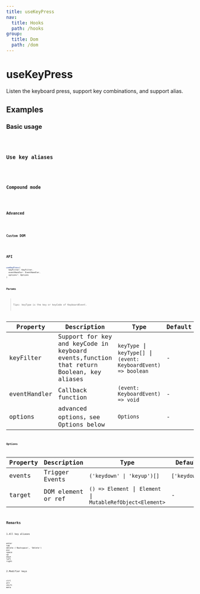 ```yaml
---
title: useKeyPress
nav:
  title: Hooks
  path: /hooks
group:
  title: Dom
  path: /dom
---
```


# useKeyPress

<Tag lang="en-US" tags="ssr"></Tag>

Listen the keyboard press, support key combinations, and support alias.
## Examples

### Basic usage

<code src="./demo/demo1.tsx" />

### Use key aliases

<code src="./demo/demo2.tsx" />

### Compound mode

<code src="./demo/demo3.tsx" />

### Advanced

<code src="./demo/demo4.tsx" />

### Custom DOM

<code src="./demo/demo5.tsx" />

## API

```typescript
useKeyPress(
  keyFilter: KeyFilter, 
  eventHandler: EventHandler, 
  options?: Options
)
```

### Params

> Tips: keyType is the key or keyCode of KeyboardEvent.

| Property | Description                                                        | Type                   | Default |
|---------|----------------------------------------------|------------------------|--------|
| keyFilter | Support for key and keyCode in keyboard events,function that return Boolean, key aliases  | `keyType` \| `keyType[]` \| `(event: KeyboardEvent) => boolean` | -      |
| eventHandler | Callback function  | `(event: KeyboardEvent) => void` | -      |
| options | advanced options，see Options below | `Options`              | -              | 

### Options

| Property | Description                                                        | Type                   | Default |
|-----------------|--------------------------------------------------------|---------|--------|
| events | Trigger Events  |  `('keydown' \| 'keyup')[]` | `['keydown']`     |
| target | DOM element or ref | `() => Element` \| `Element` \| `MutableRefObject<Element>`  | - |

## Remarks

1.All key aliases

```text
enter
tab
delete ('Backspace', 'Delete')
esc
space
up
down
left
right
```

2.Modifier keys

```text
ctrl
alt
shift
meta
```
